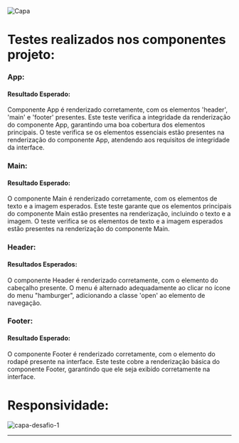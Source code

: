 ![Capa](https://github.com/Souzzagabe/desafio_voluntario/assets/123908995/70110203-69f3-416f-9ac2-f621f07649a4)



<h1>Testes realizados nos componentes projeto:</h1>

<h3>App:</h3>

<h4>Resultado Esperado:</h4>
<p>
  Componente App é renderizado corretamente, com os elementos 'header', 'main' e
  'footer' presentes. Este teste verifica a integridade da renderização do
  componente App, garantindo uma boa cobertura dos elementos principais. O teste
  verifica se os elementos essenciais estão presentes na renderização do
  componente App, atendendo aos requisitos de integridade da interface.
</p>

<h3>Main:</h3>

<h4>Resultado Esperado:</h4>
<p>
  O componente Main é renderizado corretamente, com os elementos de texto e a
  imagem esperados. Este teste garante que os elementos principais do componente
  Main estão presentes na renderização, incluindo o texto e a imagem. O teste
  verifica se os elementos de texto e a imagem esperados estão presentes na
  renderização do componente Main.
</p>

<h3>Header:</h3>

<h4>Resultados Esperados:</h4>
<p>
  O componente Header é renderizado corretamente, com o elemento do cabeçalho
  presente. O menu é alternado adequadamente ao clicar no ícone do menu
  "hamburger", adicionando a classe 'open' ao elemento de navegação.
</p>

<h3>Footer:</h3>

<h4>Resultado Esperado:</h4>
<p>
  O componente Footer é renderizado corretamente, com o elemento do rodapé
  presente na interface. Este teste cobre a renderização básica do componente
  Footer, garantindo que ele seja exibido corretamente na interface.
</p>

<h1>Responsividade:</h1>

![capa-desafio-1](https://github.com/Souzzagabe/desafio_voluntario/assets/123908995/c2e9f636-833a-4018-a2a0-153c06e65396)






____________________________________________________________________________________________________________________________________

